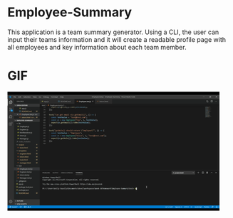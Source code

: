 # Employee-Summary

This application is a team summary generator. Using a CLI, the user can input their teams information and it will create a readable profile page with all employees and key information about each team member. 

# GIF
![](test-trial.gif)